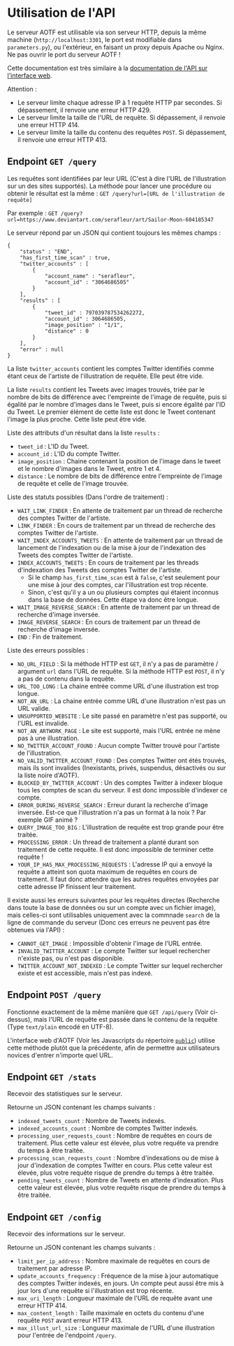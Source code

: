 # Utilisation de l'API

Le serveur AOTF est utilisable via son serveur HTTP, depuis la même machine (`http://localhost:3301`, le port est modifiable dans `parameters.py`), ou l'extérieur, en faisant un proxy depuis Apache ou Nginx. Ne pas ouvrir le port du serveur AOTF !

Cette documentation est très similaire à la [documentation de l'API sur l'interface web](../public/documentation.fr.html).

Attention :
- Le serveur limite chaque adresse IP à 1 requête HTTP par secondes. Si dépassement, il renvoie une erreur HTTP 429.
- Le serveur limite la taille de l'URL de requête. Si dépassement, il renvoie une erreur HTTP 414.
- Le serveur limite la taille du contenu des requêtes `POST`. Si dépassement, il renvoie une erreur HTTP 413.


## Endpoint `GET /query`

Les requêtes sont identifiées par leur URL (C'est à dire l'URL de l'illustration sur un des sites supportés). La méthode pour lancer une procédure ou obtenir le résultat est la même : `GET /query?url=[URL de l'illustration de requête]`

Par exemple : `GET /query?url=https://www.deviantart.com/serafleur/art/Sailor-Moon-604185347`

Le serveur répond par un JSON qui contient toujours les mêmes champs :
```
{
	"status" : "END",
	"has_first_time_scan" : true,
	"twitter_accounts" : [
		{
			"account_name" : "serafleur",
			"account_id" : "3064686505"
		}
	],
	"results" : [
		{
			"tweet_id" : 797039787534262272,
			"account_id" : 3064686505,
			"image_position" : "1/1",
			"distance" : 0
		}
	],
	"error" : null
}
```

La liste `twitter_accounts` contient les comptes Twitter identifiés comme étant ceux de l'artiste de l'illustration de requête. Elle peut être vide.

La liste `results` contient les Tweets avec images trouvés, triée par le nombre de bits de différence avec l'empreinte de l'image de requête, puis si égalité par le nombre d'images dans le Tweet, puis si encore égalité par l'ID du Tweet. Le premier élément de cette liste est donc le Tweet contenant l'image la plus proche. Cette liste peut être vide.

Liste des attributs d'un résultat dans la liste `results` :
- `tweet_id` : L'ID du Tweet.
- `account_id` : L'ID du compte Twitter.
- `image_position` : Chaine contenant la position de l'image dans le tweet et le nombre d'images dans le Tweet, entre 1 et 4.
- `distance` : Le nombre de bits de différence entre l'empreinte de l'image de requête et celle de l'image trouvée.

Liste des statuts possibles (Dans l'ordre de traitement) :
- `WAIT_LINK_FINDER` : En attente de traitement par un thread de recherche des comptes Twitter de l'artiste.
- `LINK_FINDER` : En cours de traitement par un thread de recherche des comptes Twitter de l'artiste.
- `WAIT_INDEX_ACCOUNTS_TWEETS` : En attente de traitement par un thread de lancement de l'indexation ou de la mise à jour de l'indexation des Tweets des comptes Twitter de l'artiste.
- `INDEX_ACCOUNTS_TWEETS` : En cours de traitement par les threads d'indexation des Tweets des comptes Twitter de l'artiste.
  - Si le champ `has_first_time_scan` est à `false`, c'est seulement pour une mise à jour des comptes, car l'illustration est trop récente.
  - Sinon, c'est qu'il y a un ou plusieurs comptes qui étaient inconnus dans la base de données. Cette étape va donc être longue.
- `WAIT_IMAGE_REVERSE_SEARCH` : En attente de traitement par un thread de recherche d'image inversée.
- `IMAGE_REVERSE_SEARCH` : En cours de traitement par un thread de recherche d'image inversée.
- `END` : Fin de traitement.

Liste des erreurs possibles :
- `NO_URL_FIELD` : Si la méthode HTTP est `GET`, il n'y a pas de paramètre / argument `url` dans l'URL de requête. Si la méthode HTTP est `POST`, il n'y a pas de contenu dans la requête.
- `URL_TOO_LONG` : La chaine entrée comme URL d'une illustration est trop longue.
- `NOT_AN_URL` : La chaine entrée comme URL d'une illustration n'est pas un URL valide.
- `UNSUPPORTED_WEBSITE` : Le site passé en paramètre n'est pas supporté, ou l'URL est invalide.
- `NOT_AN_ARTWORK_PAGE` : Le site est supporté, mais l'URL entrée ne mène pas à une illustration.
- `NO_TWITTER_ACCOUNT_FOUND` : Aucun compte Twitter trouvé pour l'artiste de l'illustration.
- `NO_VALID_TWITTER_ACCOUNT_FOUND` : Des comptes Twitter ont étés trouvés, mais ils sont invalides (Inexistants, privés, suspendus, désactivés ou sur la liste noire d'AOTF).
- `BLOCKED_BY_TWITTER_ACCOUNT` : Un des comptes Twitter à indexer bloque tous les comptes de scan du serveur. Il est donc impossible d'indexer ce compte.
- `ERROR_DURING_REVERSE_SEARCH` : Erreur durant la recherche d'image inversée. Est-ce que l'illustration n'a pas un format à la noix ? Par exemple GIF animé ?
- `QUERY_IMAGE_TOO_BIG` : L'illustration de requête est trop grande pour être traitée.
- `PROCESSING_ERROR` : Un thread de traitement a planté durant son traitement de cette requête. Il est donc impossible de terminer cette requête !
- `YOUR_IP_HAS_MAX_PROCESSING_REQUESTS` : L'adresse IP qui a envoyé la requête a atteint son quota maximum de requêtes en cours de traitement. Il faut donc attendre que les autres requêtes envoyées par cette adresse IP finissent leur traitement.

Il existe aussi les erreurs suivantes pour les requêtes directes (Recherche dans toute la base de données ou sur un compte avec un fichier image), mais celles-ci sont utilisables uniquement avec la commnade `search` de la ligne de commande du serveur (Donc ces erreurs ne peuvent pas être obtenues via l'API) :
- `CANNOT_GET_IMAGE` : Impossible d'obtenir l'image de l'URL entrée.
- `INVALID_TWITTER_ACCOUNT` : Le compte Twitter sur lequel rechercher n'existe pas, ou n'est pas disponible.
- `TWITTER_ACCOUNT_NOT_INDEXED` : Le compte Twitter sur lequel rechercher existe et est accessible, mais n'est pas indexé.


## Endpoint `POST /query`

Fonctionne exactement de la même manière que `GET /api/query` (Voir ci-dessus), mais l'URL de requête est passée dans le contenu de la requête (Type `text/plain` encodé en UTF-8).

L'interface web d'AOTF (Voir les Javascripts du répertoire [`public`](../public)) utilise cette méthode plutôt que la précédente, afin de permettre aux utilisateurs novices d'entrer n'importe quel URL.


## Endpoint `GET /stats`

Recevoir des statistiques sur le serveur.

Retourne un JSON contenant les champs suivants :
- `indexed_tweets_count` : Nombre de Tweets indexés.
- `indexed_accounts_count` : Nombre de comptes Twitter indexés.
- `processing_user_requests_count` : Nombre de requêtes en cours de traitement. Plus cette valeur est élevée, plus votre requête va prendre du temps à être traitée.
- `processing_scan_requests_count` : Nombre d'indexations ou de mise à jour d'indexation de comptes Twitter en cours. Plus cette valeur est élevée, plus votre requête risque de prendre du temps à être traitée.
- `pending_tweets_count` : Nombre de Tweets en attente d'indexation. Plus cette valeur est élevée, plus votre requête risque de prendre du temps à être traitée.


## Endpoint `GET /config`

Recevoir des informations sur le serveur.

Retourne un JSON contenant les champs suivants :
- `limit_per_ip_address` : Nombre maximale de requêtes en cours de traitement par adresse IP.
- `update_accounts_frequency` : Fréquence de la mise à jour automatique des comptes Twitter indexés, en jours. Un compte peut aussi être mis à jour lors d'une requête si l'illustration est trop récente.
- `max_uri_length` : Longueur maximale de l'URL de requête avant une erreur HTTP 414.
- `max_content_length` : Taille maximale en octets du contenu d'une requête `POST` avant erreur HTTP 413.
- `max_illust_url_size` : Longueur maximale de l'URL d'une illustration pour l'entrée de l'endpoint `/query`.

